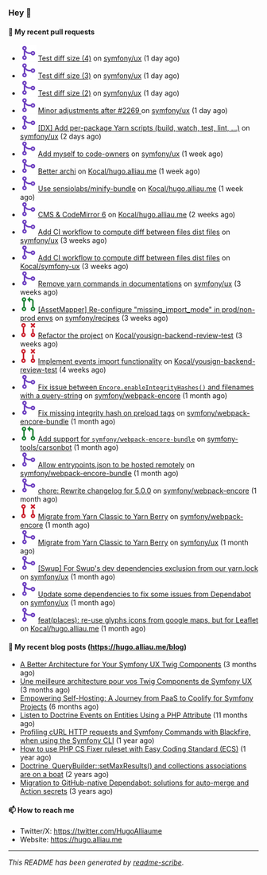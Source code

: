 ### Hey 👋

#### 👷 My recent pull requests

- ![](./assets/pr-merged.svg) [Test diff size (4)](https://github.com/symfony/ux/pull/2332) on [symfony/ux](https://github.com/symfony/ux) (1 day ago)
- ![](./assets/pr-merged.svg) [Test diff size (3)](https://github.com/symfony/ux/pull/2331) on [symfony/ux](https://github.com/symfony/ux) (1 day ago)
- ![](./assets/pr-merged.svg) [Test diff size (2)](https://github.com/symfony/ux/pull/2330) on [symfony/ux](https://github.com/symfony/ux) (1 day ago)
- ![](./assets/pr-merged.svg) [Minor adjustments after #2269 ](https://github.com/symfony/ux/pull/2329) on [symfony/ux](https://github.com/symfony/ux) (1 day ago)
- ![](./assets/pr-merged.svg) [[DX] Add per-package Yarn scripts (build, watch, test, lint, ...)](https://github.com/symfony/ux/pull/2326) on [symfony/ux](https://github.com/symfony/ux) (2 days ago)
- ![](./assets/pr-merged.svg) [Add myself to code-owners](https://github.com/symfony/ux/pull/2308) on [symfony/ux](https://github.com/symfony/ux) (1 week ago)
- ![](./assets/pr-merged.svg) [Better archi](https://github.com/Kocal/hugo.alliau.me/pull/53) on [Kocal/hugo.alliau.me](https://github.com/Kocal/hugo.alliau.me) (1 week ago)
- ![](./assets/pr-merged.svg) [Use sensiolabs/minify-bundle](https://github.com/Kocal/hugo.alliau.me/pull/52) on [Kocal/hugo.alliau.me](https://github.com/Kocal/hugo.alliau.me) (1 week ago)
- ![](./assets/pr-merged.svg) [CMS &amp; CodeMirror 6](https://github.com/Kocal/hugo.alliau.me/pull/50) on [Kocal/hugo.alliau.me](https://github.com/Kocal/hugo.alliau.me) (2 weeks ago)
- ![](./assets/pr-merged.svg) [Add CI workflow to compute diff between files dist files](https://github.com/symfony/ux/pull/2269) on [symfony/ux](https://github.com/symfony/ux) (3 weeks ago)
- ![](./assets/pr-merged.svg) [Add CI workflow to compute diff between files dist files](https://github.com/Kocal/symfony-ux/pull/1) on [Kocal/symfony-ux](https://github.com/Kocal/symfony-ux) (3 weeks ago)
- ![](./assets/pr-merged.svg) [Remove yarn commands in documentations](https://github.com/symfony/ux/pull/2263) on [symfony/ux](https://github.com/symfony/ux) (3 weeks ago)
- ![](./assets/pr-open.svg) [[AssetMapper] Re-configure &#34;missing_import_mode&#34; in prod/non-prod envs](https://github.com/symfony/recipes/pull/1347) on [symfony/recipes](https://github.com/symfony/recipes) (3 weeks ago)
- ![](./assets/pr-closed.svg) [Refactor the project](https://github.com/Kocal/yousign-backend-review-test/pull/2) on [Kocal/yousign-backend-review-test](https://github.com/Kocal/yousign-backend-review-test) (3 weeks ago)
- ![](./assets/pr-closed.svg) [Implement events import functionality](https://github.com/Kocal/yousign-backend-review-test/pull/1) on [Kocal/yousign-backend-review-test](https://github.com/Kocal/yousign-backend-review-test) (4 weeks ago)
- ![](./assets/pr-merged.svg) [Fix issue between `Encore.enableIntegrityHashes()` and filenames with a query-string](https://github.com/symfony/webpack-encore/pull/1349) on [symfony/webpack-encore](https://github.com/symfony/webpack-encore) (1 month ago)
- ![](./assets/pr-merged.svg) [Fix missing integrity hash on preload tags](https://github.com/symfony/webpack-encore-bundle/pull/237) on [symfony/webpack-encore-bundle](https://github.com/symfony/webpack-encore-bundle) (1 month ago)
- ![](./assets/pr-open.svg) [Add support for `symfony/webpack-encore-bundle`](https://github.com/symfony-tools/carsonbot/pull/248) on [symfony-tools/carsonbot](https://github.com/symfony-tools/carsonbot) (1 month ago)
- ![](./assets/pr-merged.svg) [Allow entrypoints.json to be hosted remotely](https://github.com/symfony/webpack-encore-bundle/pull/236) on [symfony/webpack-encore-bundle](https://github.com/symfony/webpack-encore-bundle) (1 month ago)
- ![](./assets/pr-merged.svg) [chore: Rewrite changelog for 5.0.0](https://github.com/symfony/webpack-encore/pull/1348) on [symfony/webpack-encore](https://github.com/symfony/webpack-encore) (1 month ago)
- ![](./assets/pr-closed.svg) [Migrate from Yarn Classic to Yarn Berry](https://github.com/symfony/webpack-encore/pull/1347) on [symfony/webpack-encore](https://github.com/symfony/webpack-encore) (1 month ago)
- ![](./assets/pr-merged.svg) [Migrate from Yarn Classic to Yarn Berry](https://github.com/symfony/ux/pull/2222) on [symfony/ux](https://github.com/symfony/ux) (1 month ago)
- ![](./assets/pr-merged.svg) [[Swup] For Swup&#39;s dev dependencies exclusion from our yarn.lock](https://github.com/symfony/ux/pull/2221) on [symfony/ux](https://github.com/symfony/ux) (1 month ago)
- ![](./assets/pr-merged.svg) [Update some dependencies to fix some issues from Dependabot](https://github.com/symfony/ux/pull/2219) on [symfony/ux](https://github.com/symfony/ux) (1 month ago)
- ![](./assets/pr-merged.svg) [feat(places): re-use glyphs icons from google maps, but for Leaflet](https://github.com/Kocal/hugo.alliau.me/pull/49) on [Kocal/hugo.alliau.me](https://github.com/Kocal/hugo.alliau.me) (1 month ago)

#### 📜 My recent blog posts (https://hugo.alliau.me/blog)

- [A Better Architecture for Your Symfony UX Twig Components](https://hugo.alliau.me/blog/posts/a-better-architecture-for-your-symfony-ux-twig-components) (3 months ago)
- [Une meilleure architecture pour vos Twig Components de Symfony UX](https://hugo.alliau.me/blog/posts/une-meilleure-architecture-pour-vous-twig-components-de-symfony-ux) (3 months ago)
- [Empowering Self-Hosting: A Journey from PaaS to Coolify for Symfony Projects](https://hugo.alliau.me/blog/posts/empowering-self-hosting-a-journey-from-paas-to-coolify-for-symfony-projects) (6 months ago)
- [Listen to Doctrine Events on Entities Using a PHP Attribute](https://hugo.alliau.me/blog/posts/2023-11-12-listen-to-doctrine-events-on-entities-using-a-php-attribute) (11 months ago)
- [Profiling cURL HTTP requests and Symfony Commands with Blackfire, when using the Symfony CLI](https://hugo.alliau.me/blog/posts/2023-10-21-profiling-curl-http-requests-and-symfony-commands-with-blackfire-when-using-the-symfony-cli) (1 year ago)
- [How to use PHP CS Fixer ruleset with Easy Coding Standard (ECS)](https://hugo.alliau.me/blog/posts/2023-07-19-how-to-use-php-cs-fixer-ruleset-with-easy-coding-standard) (1 year ago)
- [Doctrine, QueryBuilder::setMaxResults() and collections associations are on a boat](https://hugo.alliau.me/blog/posts/2022-01-07-doctrine-querybuilder-setmaxresults-and-collections-associations-are-on-a-boat) (2 years ago)
- [Migration to GitHub-native Dependabot: solutions for auto-merge and Action secrets](https://hugo.alliau.me/blog/posts/2021-05-04-migration-to-github-native-dependabot-solutions-for-auto-merge-and-action-secrets) (3 years ago)

#### 📫 How to reach me

- Twitter/X: https://twitter.com/HugoAlliaume
- Website: https://hugo.alliau.me

---

_This README has been generated by [readme-scribe](https://github.com/muesli/readme-scribe/)_.

